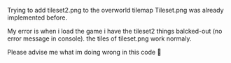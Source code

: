 Trying to add tileset2.png to the overworld tilemap
Tileset.png was already implemented before.

My error is when i load the game i have the tileset2 things balcked-out (no error message in console). 
the tiles of tileset.png work normaly.

Please advise me what im doing wrong in this code 🙏
